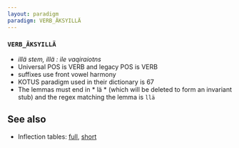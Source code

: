 ```yaml
---
layout: paradigm
paradigm: VERB_ÄKSYILLÄ
---
```

### ` VERB_ÄKSYILLÄ `

* _illä stem, illä : ile vaqiraiotns_
* Universal POS is VERB and legacy POS is VERB
* suffixes use front vowel harmony
* KOTUS paradigm used in their dictionary is 67
* The lemmas must end in * lä * (which will be deleted to form an invariant stub) and the regex matching the lemma is ` llä `

## See also

* Inflection tables: [full](gen/Ä/äksyillä.html), [short](gen/Ä/äksyillä_wikt.html)

